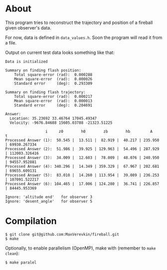 # About
This program tries to reconstruct the trajectory and position of a fireball given observer's data.

For now, data is defined in `data_values.h`. Soon the program will read it from a file.

Output on current test data looks something like that:
```
Data is initialized

Summary on finding flash position:
    Total square-error (rad):  0.000288
    Mean square-error  (rad):  0.000026
    Standard error     (deg):  0.293309

Summary on finding flash trajectory:
    Total square-error (rad):  0.000217
    Mean square-error  (rad):  0.000013
    Standard error     (deg):  0.204691

Answer:
  Location: 35.23692 33.46764 17045.49347
  Velocity: -9676.84688 15605.03788 -21323.51225

                  i     z0        h0        zb        hb         A         t
Processed Answer (1):  50.545 |  13.511 |  82.919 |  40.217 | 235.950 | 69930.267334
Processed Answer (2):  51.986 |  39.925 | 129.963 |  54.496 | 287.929 | 112003.326416
Processed Answer (3):  34.009 |  12.603 |  78.009 |  48.076 | 240.950 | 94557.952881
Processed Answer (4): 340.296 |  14.349 | 359.329 |  67.967 | 202.681 | 69655.609131
Processed Answer (5):  83.010 |  14.260 | 113.954 |  39.089 | 236.253 | 107091.522217
Processed Answer (6): 104.465 |  17.006 | 124.280 |  36.741 | 226.857 | 84445.953369

Ignore: 'altitude end'   for observer 3
Ignore: 'desent_angle'   for observer 5
```
# Compilation
```
$ git clone git@github.com:MaxVerevkin/fireball.git
$ make
```
Optionally, to enable parallelism (OpenMP), make with (remember to `make clean`):
```
$ make paralel
```

